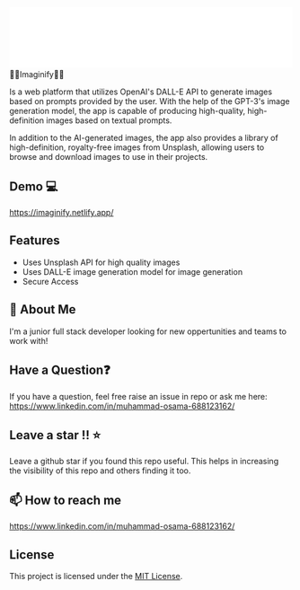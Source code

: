 ![Logo](/src/assets/imaginify-logo.png)
🎴🤖Imaginify🤖🎴

Is a web platform that utilizes OpenAI's DALL-E API to generate images based on prompts provided by the user. With the help of the GPT-3's image generation model, the app is capable of producing high-quality, high-definition images based on textual prompts.

In addition to the AI-generated images, the app also provides a library of high-definition, royalty-free images from Unsplash, allowing users to browse and download images to use in their projects.

## Demo 💻

https://imaginify.netlify.app/

## Features

- Uses Unsplash API for high quality images
- Uses DALL-E image generation model for image generation
- Secure Access

## 🌠 About Me

I'm a junior full stack developer looking for new oppertunities and teams to work with!

## Have a Question❓

If you have a question, feel free raise an issue in repo or ask me here: https://www.linkedin.com/in/muhammad-osama-688123162/

## Leave a star !! ⭐

Leave a github star if you found this repo useful. This helps in increasing the visibility of this repo and others finding it too.

## 📫 How to reach me

https://www.linkedin.com/in/muhammad-osama-688123162/

## License

This project is licensed under the [MIT License](LICENSE).
